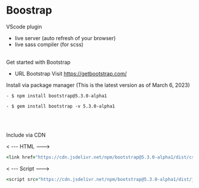 # Boostrap

VScode plugin
* live server (auto refresh of your browser)
* live sass compiler (for scss)<br><br>

Get started with Bootstrap
  * URL Bootstrap
  Visit https://getbootstrap.com/

Install via package manager (This is the latest version as of March 6, 2023)
  ```
  - $ npm install bootstrap@5.3.0-alpha1
  ```
  ```
  - $ gem install bootstrap -v 5.3.0-alpha1
  ```
 <br><br>
  
  
Include via CDN

 < --- HTML --->
```ruby
<link href="https://cdn.jsdelivr.net/npm/bootstrap@5.3.0-alpha1/dist/css/bootstrap.min.css" rel="stylesheet" integrity="sha384-GLhlTQ8iRABdZLl6O3oVMWSktQOp6b7In1Zl3/Jr59b6EGGoI1aFkw7cmDA6j6gD" crossorigin="anonymous">
```

 < --- Script --->
 ```ruby
 <script src="https://cdn.jsdelivr.net/npm/bootstrap@5.3.0-alpha1/dist/js/bootstrap.bundle.min.js" integrity="sha384-w76AqPfDkMBDXo30jS1Sgez6pr3x5MlQ1ZAGC+nuZB+EYdgRZgiwxhTBTkF7CXvN" crossorigin="anonymous"></script>
 ```
 
